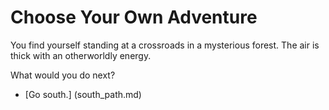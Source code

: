# Choose Your Own Adventure

You find yourself standing at a crossroads in a mysterious forest. The air is thick with an otherworldly energy.

What would you do next?

- [Go south.] (south_path.md)